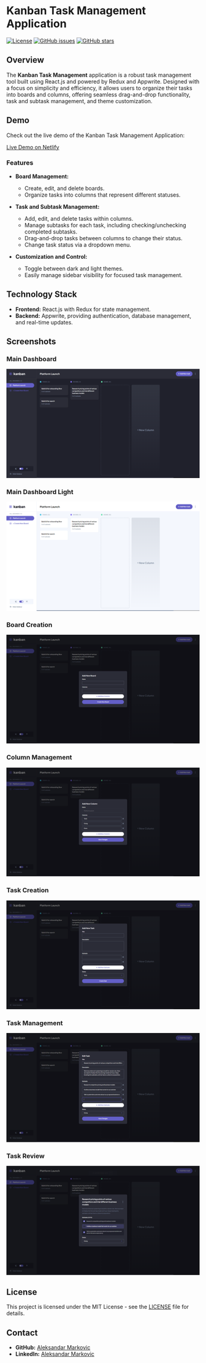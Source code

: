 # Kanban Task Management Application

[![License](https://img.shields.io/github/license/markovic-aleksandar/kanban.svg)](LICENSE)
[![GitHub issues](https://img.shields.io/github/issues/markovic-aleksandar/kanban.svg)](https://github.com/markovic-aleksandar/kanban/issues)
[![GitHub stars](https://img.shields.io/github/stars/markovic-aleksandar/kanban.svg)](https://github.com/markovic-aleksandar/kanban/stargazers)

## Overview

The **Kanban Task Management** application is a robust task management tool built using React.js and powered by Redux and Appwrite. Designed with a focus on simplicity and efficiency, it allows users to organize their tasks into boards and columns, offering seamless drag-and-drop functionality, task and subtask management, and theme customization.

## Demo

Check out the live demo of the Kanban Task Management Application:

[Live Demo on Netlify](https://kanban-tasks-management.netlify.app/)

### Features

- **Board Management:**
  - Create, edit, and delete boards.
  - Organize tasks into columns that represent different statuses.
  
- **Task and Subtask Management:**
  - Add, edit, and delete tasks within columns.
  - Manage subtasks for each task, including checking/unchecking completed subtasks.
  - Drag-and-drop tasks between columns to change their status.
  - Change task status via a dropdown menu.

- **Customization and Control:**
  - Toggle between dark and light themes.
  - Easily manage sidebar visibility for focused task management.

## Technology Stack

- **Frontend:** React.js with Redux for state management.
- **Backend:** Appwrite, providing authentication, database management, and real-time updates.

## Screenshots

### Main Dashboard
![Main Dashboard](/public/images/main-dashboard.png)

### Main Dashboard Light
![Main Dashboard Light](/public/images/main-dashboard-light.png)

### Board Creation
![Board Creation](/public/images/board-creation.png)

### Column Management
![Column Management](/public/images/column-management.png)

### Task Creation
![Task Creation](/public/images/task-creation.png)

### Task Management
![Task Management](/public/images/task-management.png)

### Task Review
![Task Review](/public/images/task-review.png)

## License

This project is licensed under the MIT License - see the [LICENSE](LICENSE) file for details.

## Contact

- **GitHub:** [Aleksandar Markovic](https://github.com/markovic-aleksandar)
- **LinkedIn:** [Aleksandar Markovic](https://www.linkedin.com/in/aleksandar-markovic-691882203/)
